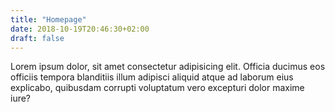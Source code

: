 ```yaml
---
title: "Homepage"
date: 2018-10-19T20:46:30+02:00
draft: false
---
```


Lorem ipsum dolor, sit amet consectetur adipisicing elit. Officia ducimus eos officiis tempora blanditiis illum adipisci aliquid atque ad laborum eius explicabo, quibusdam corrupti voluptatum vero excepturi dolor maxime iure?

